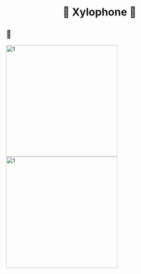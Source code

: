 <h1 align="center"> 🎹 Xylophone 🎹 </h1>
 
## 📸
  
<img width="300" alt="1" src="https://github.com/sedatbarlin/Xylophone/assets/71966913/fe06c195-a68c-47f5-a501-593c98a6f418">

<img width="300" alt="1" src="https://github.com/sedatbarlin/Xylophone/assets/71966913/e0f881f2-082c-4658-8821-d21db870e797">
